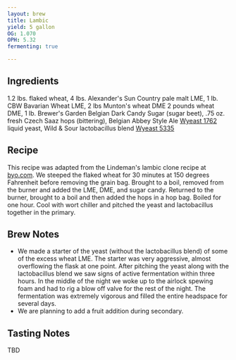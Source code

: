 ```yaml
---
layout: brew
title: Lambic
yield: 5 gallon
OG: 1.070
OPH: 5.32
fermenting: true

---
```


## Ingredients
1.2 lbs. flaked wheat, 4 lbs. Alexander's Sun Country pale malt LME, 1 lb. CBW Bavarian Wheat LME, 2 lbs Munton's wheat DME 2 pounds wheat DME, 1 lb. Brewer's Garden Belgian Dark Candy Sugar (sugar beet), .75 oz. fresh Czech Saaz hops (bittering), Belgian Abbey Style Ale [Wyeast 1762](http://www.wyeastlab.com/yeast-strain/belgian-abbey-style-ale-ii) liquid yeast, Wild & Sour lactobacillus blend [Wyeast 5335](http://www.wyeastlab.com/yeast-strain/lactobacillus)

## Recipe
This recipe was adapted from the Lindeman's lambic clone recipe at [byo.com](https://byo.com/mead/item/1749-lindemans-lambic-clone). We steeped the flaked wheat for 30 minutes at 150 degrees Fahrenheit before removing the grain bag. Brought to a boil, removed from the burner and added the LME, DME, and sugar candy. Returned to the burner, brought to a boil and then added the hops in a hop bag. Boiled for one hour. Cool with wort chiller and pitched the yeast and lactobacillus together in the primary.

## Brew Notes
- We made a starter of the yeast (without the lactobacillus blend) of some of the excess wheat LME. The starter was very aggressive, almost overflowing the flask at one point. After pitching the yeast along with the lactobacillus blend we saw signs of active fermentation within three hours. In the middle of the night we woke up to the airlock spewing foam and had to rig a blow off valve for the rest of the night. The fermentation was extremely vigorous and filled the entire headspace for several days.
- We are planning to add a fruit addition during secondary.

## Tasting Notes
TBD
